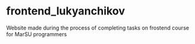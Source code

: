 # frontend_lukyanchikov
 Website made during the process of completing tasks on frostend course for MarSU programmers
